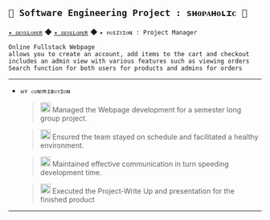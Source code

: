 ## `🌿 Software Engineering Project : sʜᴏᴘᴀʜᴏʟɪᴄ 🌿`
[`✦ ᴅᴇᴠᴇʟᴏᴘᴇʀ`](https://github.com/Mayankg10) ◆ [`✦ ᴅᴇᴠᴇʟᴏᴘᴇʀ`](https://github.com/FFK221) ◆ `✦ ᴘᴏsɪᴛɪᴏɴ : Project Manager`

    Online Fullstack Webpage 
    allows you to create an account, add items to the cart and checkout 
    includes an admin view with various features such as viewing orders 
    Search function for both users for products and admins for orders
------
- `ᴍʏ ᴄᴏɴᴛʀɪʙᴜᴛɪᴏɴ`
  
  ><img width="20" src="https://imgur.com/rzRlaDz.png" alt="Icon Image"> Managed the Webpage development for a semester long group project.
  
  ><img width="20" src="https://imgur.com/rzRlaDz.png" alt="Icon Image"> Ensured the team stayed on schedule and facilitated a healthy environment.
  
  ><img width="20" src="https://imgur.com/rzRlaDz.png" alt="Icon Image"> Maintained effective communication in turn speeding development time.
  
  ><img width="20" src="https://imgur.com/rzRlaDz.png" alt="Icon Image"> Executed the Project-Write Up and presentation for the finished product
------
